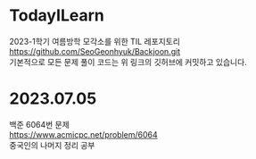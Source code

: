 # TodayILearn
2023-1학기 여름방학 모각소를 위한 TIL 레포지토리<br>
https://github.com/SeoGeonhyuk/Backjoon.git<br>
기본적으로 모든 문제 풀이 코드는 위 링크의 깃허브에 커밋하고 있습니다.<br>
# 2023.07.05
백준 6064번 문제<br>
https://www.acmicpc.net/problem/6064<br>
중국인의 나머지 정리 공부<br>
